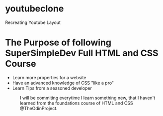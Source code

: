 # youtubeclone
Recreating Youtube Layout
<!-- This project was made possible with SuperSimpleDev-->
<!-- Many thanks to the complete course of HTML & CSS full course-->
<!-- A quick note for personal reference this guide was followed
after completing the Foundations Project: Landing Page. I wanted to learn the full power of CSS before I moved on with the project. -->
<body>
  <h1>
  The Purpose of following SuperSimpleDev Full HTML and CSS Course
  </h1>
  <ul style="list-style-items:none;">
    <li>Learn more properties for a website</li>
    <li>Have an advanced knowledge of CSS "like a pro"</li>
    <li>Learn Tips from a seasoned developer</li>
  <ul>
  <p>
   I will be commiting everytime I learn something new, that 
   I haven't learned from the foundations course of HTML and
   CSS @TheOdinProject.
  </p>
</body>